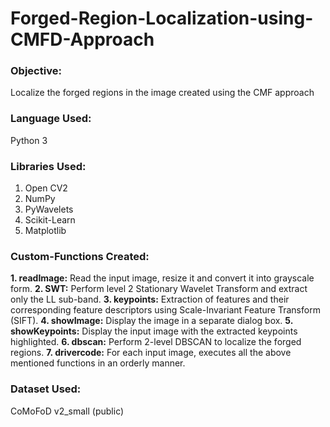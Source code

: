 # Forged-Region-Localization-using-CMFD-Approach

### Objective: 
  Localize the forged regions in the image created using the CMF approach

### Language Used: 
  Python 3

### Libraries Used:
  1. Open CV2
  2. NumPy
  3. PyWavelets
  4. Scikit-Learn
  5. Matplotlib

### Custom-Functions Created:
  **1. readImage:** Read the input image, resize it and convert it into grayscale form.
  **2. SWT:** Perform level 2 Stationary Wavelet Transform and extract only the LL sub-band.
  **3. keypoints:** Extraction of features and their corresponding feature descriptors using Scale-Invariant Feature Transform (SIFT).
  **4. showImage:** Display the image in a separate dialog box.
  **5. showKeypoints:** Display the input image with the extracted keypoints highlighted.
  **6. dbscan:** Perform 2-level DBSCAN to localize the forged regions.
  **7. drivercode:** For each input image, executes all the above mentioned functions in an orderly manner.

### Dataset Used:
  CoMoFoD v2_small (public)
